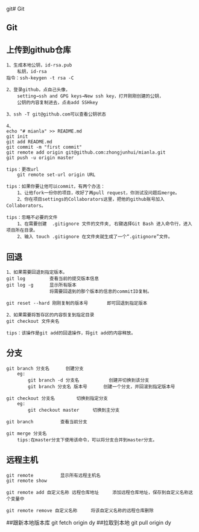 git# Git
##	Git
##	上传到github仓库
	1、生成本地公钥，id-rsa.pub
		私钥，id-rsa
	指令：ssh-keygen -t rsa -C
	
	2、登录github，点自己头像，
		setting→ssh and GPG keys→New ssh key，打开刚刚创建的公钥，
		公钥的内容复制进去，点击add SSHkey
	
	3、ssh -T git@github.com可以查看公钥状态

	4、
	echo "# mianla" >> README.md
	git init
	git add README.md
	git commit -m "first commit"
	git remote add origin git@github.com:zhongjunhui/mianla.git
	git push -u origin master
	
	tips：更改url
		git remote set-url origin URL
	
	tips：如果你要让他可以commit，有两个办法：
		1、让他fork一份你的项目，改好了再pull request，你测试没问题后merge。
		2、你在项目settings的Collaborators这里，把他的github账号加入Collaborators。
	
	tips：忽略不必要的文件
		1、在需要创建  .gitignore 文件的文件夹, 右键选择Git Bash 进入命令行，进入项目所在目录。
		2、输入 touch .gitignore 在文件夹就生成了一个“.gitignore”文件。
	
##	回退
	1、如果需要回退到指定版本。
	git log			查看当前的提交版本信息
	git log -g		显示所有版本
					将需要回退到的那个版本的信息的commitID复制。

	git reset --hard 刚刚复制的版本号		即可回退到指定版本

	2、如果需要将暂存区的内容恢复到指定目录
	git checkout 文件夹名

	tips：该操作是git add的回退操作，将git add的内容释放。

##	分支
	git branch 分支名		创建分支
		eg:
			git branch -d 分支名			创建并切换到该分支
			git branch 分支名 版本号		创建一个分支，并回滚到指定版本号

	git checkout 分支名		切换到指定分支
		eg:
			git checkout master		切换到主分支

	git branch 			查看当前分支

	git merge 分支名
		tips:在master分支下使用该命令，可以将分支合并到master分支。
	
##	远程主机
	git remote 			显示所有远程主机名
	git remote show		

	git remote add 自定义名称 远程仓库地址		添加远程仓库地址，保存到自定义名称这个变量中

	git remote remove 自定义名称		将该自定义名称的远程仓库删除

##跟新本地版本库
git fetch origin dy
##拉取到本地
git pull origin dy  



	

